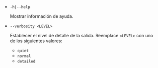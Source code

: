 * `-h|--help`

  Mostrar información de ayuda.

* `--verbosity <LEVEL>`

  Establecer el nivel de detalle de la salida. Reemplace `<LEVEL>` con uno de los siguientes valores:
  
  * `quiet`
  * `normal`
  * `detailed`